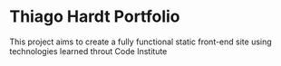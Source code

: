 # Thiago Hardt Portfolio
This project aims to create a fully functional static front-end site using technologies learned throut Code Institute

<!--stackedit_data:
eyJoaXN0b3J5IjpbODU1MTA0NTkzXX0=
-->